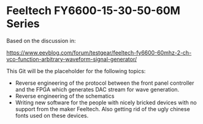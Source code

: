 # Feeltech FY6600-15-30-50-60M Series

Based on the discussion in:

https://www.eevblog.com/forum/testgear/feeltech-fy6600-60mhz-2-ch-vco-function-arbitrary-waveform-signal-generator/

This Git will be the placeholder for the following topics:
- Reverse engineering of the protocol between the front panel controller and the FPGA which generates DAC stream for wave generation.
- Reverse engineering of the schematics
- Writing new software for the people with nicely bricked devices with no support from the maker Feeltech. Also getting rid of the ugly chinese fonts used on these devices.
